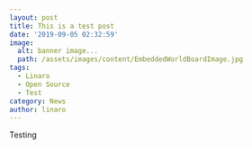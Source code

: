 ```yaml
---
layout: post
title: This is a test post
date: '2019-09-05 02:32:59'
image:
  alt: banner image...
  path: /assets/images/content/EmbeddedWorldBoardImage.jpg
tags:
  - Linaro
  - Open Source
  - Test
category: News
author: linaro
---
```

Testing
